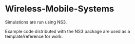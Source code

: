 # Wireless-Mobile-Systems

Simulations are run using NS3. 

Example code distributed with the NS3 package are used as a template/reference for work.
